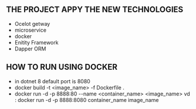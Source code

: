 ##  THE PROJECT APPY THE NEW TECHNOLOGIES
- Ocelot getway
- microservice
- docker
- Enitity Framework
- Dapper ORM
## HOW TO RUN USING DOCKER
- in dotnet 8 default port is 8080
-  docker build -t <image_name> -f Dockerfile .
-  docker run -d -p 8888:80 --name <container_name> <image_name>
   vd : docker run -d -p 8888:8080 container_name image_name
